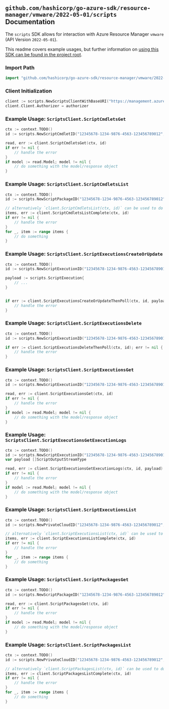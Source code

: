 
## `github.com/hashicorp/go-azure-sdk/resource-manager/vmware/2022-05-01/scripts` Documentation

The `scripts` SDK allows for interaction with Azure Resource Manager `vmware` (API Version `2022-05-01`).

This readme covers example usages, but further information on [using this SDK can be found in the project root](https://github.com/hashicorp/go-azure-sdk/tree/main/docs).

### Import Path

```go
import "github.com/hashicorp/go-azure-sdk/resource-manager/vmware/2022-05-01/scripts"
```


### Client Initialization

```go
client := scripts.NewScriptsClientWithBaseURI("https://management.azure.com")
client.Client.Authorizer = authorizer
```


### Example Usage: `ScriptsClient.ScriptCmdletsGet`

```go
ctx := context.TODO()
id := scripts.NewScriptCmdletID("12345678-1234-9876-4563-123456789012", "example-resource-group", "privateCloudValue", "scriptPackageValue", "scriptCmdletValue")

read, err := client.ScriptCmdletsGet(ctx, id)
if err != nil {
	// handle the error
}
if model := read.Model; model != nil {
	// do something with the model/response object
}
```


### Example Usage: `ScriptsClient.ScriptCmdletsList`

```go
ctx := context.TODO()
id := scripts.NewScriptPackageID("12345678-1234-9876-4563-123456789012", "example-resource-group", "privateCloudValue", "scriptPackageValue")

// alternatively `client.ScriptCmdletsList(ctx, id)` can be used to do batched pagination
items, err := client.ScriptCmdletsListComplete(ctx, id)
if err != nil {
	// handle the error
}
for _, item := range items {
	// do something
}
```


### Example Usage: `ScriptsClient.ScriptExecutionsCreateOrUpdate`

```go
ctx := context.TODO()
id := scripts.NewScriptExecutionID("12345678-1234-9876-4563-123456789012", "example-resource-group", "privateCloudValue", "scriptExecutionValue")

payload := scripts.ScriptExecution{
	// ...
}


if err := client.ScriptExecutionsCreateOrUpdateThenPoll(ctx, id, payload); err != nil {
	// handle the error
}
```


### Example Usage: `ScriptsClient.ScriptExecutionsDelete`

```go
ctx := context.TODO()
id := scripts.NewScriptExecutionID("12345678-1234-9876-4563-123456789012", "example-resource-group", "privateCloudValue", "scriptExecutionValue")

if err := client.ScriptExecutionsDeleteThenPoll(ctx, id); err != nil {
	// handle the error
}
```


### Example Usage: `ScriptsClient.ScriptExecutionsGet`

```go
ctx := context.TODO()
id := scripts.NewScriptExecutionID("12345678-1234-9876-4563-123456789012", "example-resource-group", "privateCloudValue", "scriptExecutionValue")

read, err := client.ScriptExecutionsGet(ctx, id)
if err != nil {
	// handle the error
}
if model := read.Model; model != nil {
	// do something with the model/response object
}
```


### Example Usage: `ScriptsClient.ScriptExecutionsGetExecutionLogs`

```go
ctx := context.TODO()
id := scripts.NewScriptExecutionID("12345678-1234-9876-4563-123456789012", "example-resource-group", "privateCloudValue", "scriptExecutionValue")
var payload []ScriptOutputStreamType

read, err := client.ScriptExecutionsGetExecutionLogs(ctx, id, payload)
if err != nil {
	// handle the error
}
if model := read.Model; model != nil {
	// do something with the model/response object
}
```


### Example Usage: `ScriptsClient.ScriptExecutionsList`

```go
ctx := context.TODO()
id := scripts.NewPrivateCloudID("12345678-1234-9876-4563-123456789012", "example-resource-group", "privateCloudValue")

// alternatively `client.ScriptExecutionsList(ctx, id)` can be used to do batched pagination
items, err := client.ScriptExecutionsListComplete(ctx, id)
if err != nil {
	// handle the error
}
for _, item := range items {
	// do something
}
```


### Example Usage: `ScriptsClient.ScriptPackagesGet`

```go
ctx := context.TODO()
id := scripts.NewScriptPackageID("12345678-1234-9876-4563-123456789012", "example-resource-group", "privateCloudValue", "scriptPackageValue")

read, err := client.ScriptPackagesGet(ctx, id)
if err != nil {
	// handle the error
}
if model := read.Model; model != nil {
	// do something with the model/response object
}
```


### Example Usage: `ScriptsClient.ScriptPackagesList`

```go
ctx := context.TODO()
id := scripts.NewPrivateCloudID("12345678-1234-9876-4563-123456789012", "example-resource-group", "privateCloudValue")

// alternatively `client.ScriptPackagesList(ctx, id)` can be used to do batched pagination
items, err := client.ScriptPackagesListComplete(ctx, id)
if err != nil {
	// handle the error
}
for _, item := range items {
	// do something
}
```
